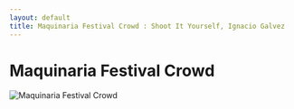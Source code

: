 ```yaml
---
layout: default
title: Maquinaria Festival Crowd : Shoot It Yourself, Ignacio Galvez
---
```


# Maquinaria Festival Crowd

![Maquinaria Festival Crowd](http://assets.farmhouse.co/publishing/1-shoot-it-yourself/images/maquinaria-festival-crowd-1.jpg)
